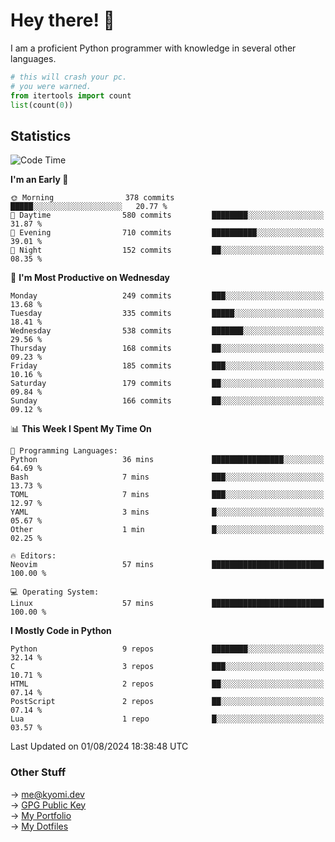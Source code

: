 # Hey there! 👋

I am a proficient Python programmer with knowledge in several other languages.

```py
# this will crash your pc.
# you were warned.
from itertools import count
list(count(0))
```

## Statistics
<!--START_SECTION:waka-->
![Code Time](http://img.shields.io/badge/Code%20Time-1%2C519%20hrs%2020%20mins-blue)

**I'm an Early 🐤** 

```text
🌞 Morning                378 commits         █████░░░░░░░░░░░░░░░░░░░░   20.77 % 
🌆 Daytime                580 commits         ████████░░░░░░░░░░░░░░░░░   31.87 % 
🌃 Evening                710 commits         ██████████░░░░░░░░░░░░░░░   39.01 % 
🌙 Night                  152 commits         ██░░░░░░░░░░░░░░░░░░░░░░░   08.35 % 
```
📅 **I'm Most Productive on Wednesday** 

```text
Monday                   249 commits         ███░░░░░░░░░░░░░░░░░░░░░░   13.68 % 
Tuesday                  335 commits         █████░░░░░░░░░░░░░░░░░░░░   18.41 % 
Wednesday                538 commits         ███████░░░░░░░░░░░░░░░░░░   29.56 % 
Thursday                 168 commits         ██░░░░░░░░░░░░░░░░░░░░░░░   09.23 % 
Friday                   185 commits         ███░░░░░░░░░░░░░░░░░░░░░░   10.16 % 
Saturday                 179 commits         ██░░░░░░░░░░░░░░░░░░░░░░░   09.84 % 
Sunday                   166 commits         ██░░░░░░░░░░░░░░░░░░░░░░░   09.12 % 
```


📊 **This Week I Spent My Time On** 

```text
💬 Programming Languages: 
Python                   36 mins             ████████████████░░░░░░░░░   64.69 % 
Bash                     7 mins              ███░░░░░░░░░░░░░░░░░░░░░░   13.73 % 
TOML                     7 mins              ███░░░░░░░░░░░░░░░░░░░░░░   12.97 % 
YAML                     3 mins              █░░░░░░░░░░░░░░░░░░░░░░░░   05.67 % 
Other                    1 min               █░░░░░░░░░░░░░░░░░░░░░░░░   02.25 % 

🔥 Editors: 
Neovim                   57 mins             █████████████████████████   100.00 % 

💻 Operating System: 
Linux                    57 mins             █████████████████████████   100.00 % 
```

**I Mostly Code in Python** 

```text
Python                   9 repos             ████████░░░░░░░░░░░░░░░░░   32.14 % 
C                        3 repos             ███░░░░░░░░░░░░░░░░░░░░░░   10.71 % 
HTML                     2 repos             ██░░░░░░░░░░░░░░░░░░░░░░░   07.14 % 
PostScript               2 repos             ██░░░░░░░░░░░░░░░░░░░░░░░   07.14 % 
Lua                      1 repo              █░░░░░░░░░░░░░░░░░░░░░░░░   03.57 % 
```




 Last Updated on 01/08/2024 18:38:48 UTC
<!--END_SECTION:waka-->

### Other Stuff

→ [me@kyomi.dev](mailto:me@kyomi.dev)\
→ [GPG Public Key](https://github.com/bitterteriyaki.gpg)\
→ [My Portfolio](https://kyomi.dev)\
→ [My Dotfiles](https://github.com/bitterteriyaki/dotfiles)

